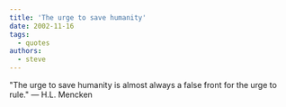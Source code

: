 ```yaml
---
title: 'The urge to save humanity'
date: 2002-11-16
tags:
  - quotes
authors:
  - steve
---
```


"The urge to save humanity is almost always a false front for the urge to rule."
— H.L. Mencken
